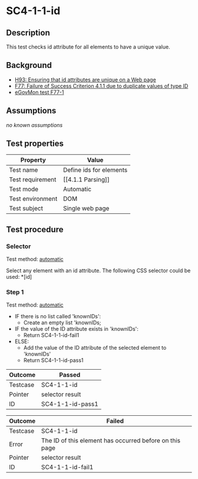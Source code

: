 # SC4-1-1-id

## Description
This test checks id attribute for all elements to have a unique value.


## Background
- [H93: Ensuring that id attributes are unique on a Web page](http://www.w3.org/TR/2014/NOTE-WCAG20-TECHS-20140311/H93)
- [F77: Failure of Success Criterion 4.1.1 due to duplicate values of type ID](http://www.w3.org/TR/2014/NOTE-WCAG20-TECHS-20140311/F77)
- [eGovMon test F77-1](http://wiki.egovmon.no/wiki/SC4.1.1#ID:_F77-1)


## Assumptions
*no known assumptions*


## Test properties
| Property          | Value
|-------------------|----
| Test name         | Define ids for elements
| Test requirement  | [[4.1.1 Parsing]]
| Test mode         | Automatic
| Test environment  | DOM
| Test subject      | Single web page


## Test procedure

### Selector
Test method: [automatic][earl:automatic]

Select any element with an id attribute. The following CSS selector could be used: *[id]

### Step 1
Test method: [automatic][earl:automatic]

- IF there is no list called 'knownIDs':
  - Create an empty list 'knownIDs;
- IF the value of the ID attribute exists in 'knownIDs':
  - Return SC4-1-1-id-fail1
- ELSE:
  - Add the value of the ID attribute of the selected element to 'knownIDs'
  - Return SC4-1-1-id-pass1

| Outcome  | Passed
|----------|-----
| Testcase | SC4-1-1-id
| Pointer  | selector result
| ID       | SC4-1-1-id-pass1

| Outcome  | Failed
|----------|-----
| Testcase | SC4-1-1-id
| Error    | The ID of this element has occurred before on this page
| Pointer  | selector result
| ID       | SC4-1-1-id-fail1



[earl:automatic]: ../earl/automatic.md
[earl:semiauto]: ../earl/semiauto.md
[earl:manual]: ../earl/manual.md